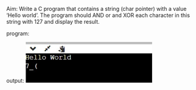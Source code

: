 Aim: Write a C program that contains a string (char pointer) with a value ‘Hello world’. The
program should AND or and XOR each character in this string with 127 and display the
result.

program:

output:
![output](pgm2.png)
